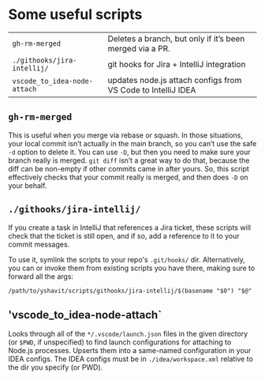 # Some useful scripts

|                              |                                                              |
|------------------------------|--------------------------------------------------------------|
| `gh-rm-merged`               | Deletes a branch, but only if it’s been merged via a PR.     |
| `./githooks/jira-intellij/`  | git hooks for Jira + IntelliJ integration                    |
| `vscode_to_idea-node-attach` | updates node.js attach configs from VS Code to IntelliJ IDEA |

## `gh-rm-merged`

This is useful when you merge via rebase or squash. In those situations, your local commit isn’t actually in the main
branch, so you can’t use the safe `-d` option to delete it. You can use `-D`, but then you need to make sure your branch
really is merged. `git diff` isn’t a great way to do that, because the diff can be non-empty if other commits came in
after yours. So, this script effectively checks that your commit really is merged, and then does `-D` on your behalf.

## `./githooks/jira-intellij/`

If you create a task in IntelliJ that references a Jira ticket, these scripts will check that the ticket is still open, and if so, add a reference to it to your commit messages.

To use it, symlink the scripts to your repo's `.git/hooks/` dir. Alternatively, you can or invoke them from existing scripts you have there, making sure to forward all the args:

    /path/to/yshavit/scripts/githooks/jira-intellij/$(basename "$0") "$@"

## 'vscode_to_idea-node-attach`

Looks through all of the `*/.vscode/launch.json` files in the given directory (or `$PWD`, if unspecified) to find launch
configurations for attaching to Node.js processes. Upserts them into a same-named configuration in your IDEA configs.
The IDEA configs must be in `./idea/workspace.xml` relative to the dir you specify (or PWD).

